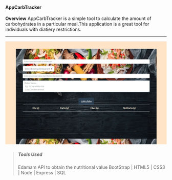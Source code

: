 
#### AppCarbTracker

**Overview**
    AppCarbTracker is a simple tool to calculate the amount of carbohydrates in a particular meal.This application is a great tool for individuals with diatiery restrictions.
***
 ![Screenshot](./public/assets/css/CarbTracker.jpg)

>##### Tools Used
>Edamam API to obtain the nutritional value
>BootStrap | HTML5 | CSS3 | Node | Express | SQL 

